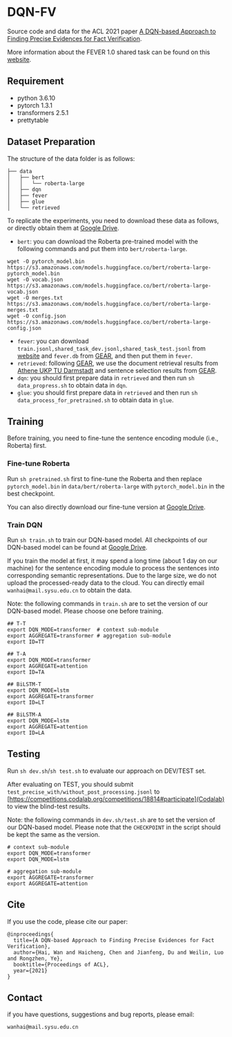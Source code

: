 # DQN-FV

Source code and data for the ACL 2021 paper [A DQN-based Approach to Finding Precise Evidences for Fact Verification]().

More information about the FEVER 1.0 shared task can be found on this [website](https://fever.ai/).


## Requirement

- python 3.6.10
- pytorch 1.3.1
- transformers 2.5.1
- prettytable


## Dataset Preparation

The structure of the data folder is as follows:
```
├── data
│   ├── bert
│   │   └── roberta-large
│   ├── dqn
│   ├── fever
│   ├── glue
│   └── retrieved
```

To replicate the experiments, you need to download these data as follows, or directly obtain them at [Google Drive](https://drive.google.com/drive/folders/1armZDd2fch8RFH09rfswAIwbdsx_c2QW?usp=sharing).

- `bert`: you can download the Roberta pre-trained model with the following commands and put them into `bert/roberta-large`.
```
wget -O pytorch_model.bin https://s3.amazonaws.com/models.huggingface.co/bert/roberta-large-pytorch_model.bin
wget -O vocab.json https://s3.amazonaws.com/models.huggingface.co/bert/roberta-large-vocab.json
wget -O merges.txt https://s3.amazonaws.com/models.huggingface.co/bert/roberta-large-merges.txt
wget -O config.json https://s3.amazonaws.com/models.huggingface.co/bert/roberta-large-config.json
```
- `fever`: you can download `train.jsonl,shared_task_dev.jsonl,shared_task_test.jsonl` from [website](https://fever.ai/resources.html) and `fever.db` from [GEAR](https://github.com/thunlp/GEAR), and then put them in `fever`.
- `retrieved`: following [GEAR](https://github.com/thunlp/GEAR), we use the document retrieval results from [Athene UKP TU Darmstadt](https://github.com/UKPLab/fever-2018-team-athene) and sentence selection results from [GEAR](https://github.com/thunlp/GEAR). 
- `dqn`: you should first prepare data in `retrieved` and then run `sh data_propress.sh` to obtain data in `dqn`.
- `glue`: you should first prepare data in `retrieved` and then run `sh data_process_for_pretrained.sh` to obtain data in `glue`.


## Training

Before training, you need to fine-tune the sentence encoding module (i.e., Roberta) first. 

### Fine-tune Roberta

Run `sh pretrained.sh` first to fine-tune the Roberta and then replace `pytorch_model.bin` in `data/bert/roberta-large` with `pytorch_model.bin` in the best checkpoint.

You can also directly download our fine-tune version at [Google Drive](https://drive.google.com/drive/folders/1armZDd2fch8RFH09rfswAIwbdsx_c2QW?usp=sharing).

### Train DQN

Run `sh train.sh` to train our DQN-based model. All checkpoints of our DQN-based model can be found at [Google Drive](https://drive.google.com/drive/folders/1armZDd2fch8RFH09rfswAIwbdsx_c2QW?usp=sharing).

If you train the model at first, it may spend a long time (about 1 day on our machine) for the sentence encoding module to process the sentences into corresponding semantic representations. Due to the large size, we do not upload the processed-ready data to the cloud. You can directly email `wanhai@mail.sysu.edu.cn` to obtain the data.

Note: the following commands in `train.sh` are to set the version of our DQN-based model. Please choose one before training.
```
## T-T
export DQN_MODE=transformer  # context sub-module
export AGGREGATE=transformer # aggregation sub-module
export ID=TT

## T-A
export DQN_MODE=transformer
export AGGREGATE=attention
export ID=TA

## BiLSTM-T
export DQN_MODE=lstm
export AGGREGATE=transformer
export ID=LT

## BiLSTM-A
export DQN_MODE=lstm
export AGGREGATE=attention
export ID=LA
```

## Testing

Run `sh dev.sh`/`sh test.sh` to evaluate our approach on DEV/TEST set.

After evaluating on TEST, you should submit `test_precise_with/without_post_processing.jsonl` to [https://competitions.codalab.org/competitions/18814#participate](Codalab) to view the blind-test results. 

Note: the following commands in `dev.sh/test.sh` are to set the version of our DQN-based model. Please note that the `CHECKPOINT` in the script should be kept the same as the version.
```
# context sub-module
export DQN_MODE=transformer
export DQN_MODE=lstm

# aggregation sub-module
export AGGREGATE=transformer
export AGGREGATE=attention
```

## Cite

If you use the code, please cite our paper:
```
@inproceedings{
  title={A DQN-based Approach to Finding Precise Evidences for Fact Verification},
  author={Hai, Wan and Haicheng, Chen and Jianfeng, Du and Weilin, Luo and Rongzhen, Ye},
  booktitle={Proceedings of ACL},
  year={2021}
}
```


## Contact

if you have questions, suggestions and bug reports, please email:
```
wanhai@mail.sysu.edu.cn
```
